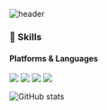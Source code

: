 ![header](https://capsule-render.vercel.app/api?type=waving&color=auto&height=300&section=header&text=yonlog&fontSize=90&animation=fadeIn&fontAlignY=30&desc=Hi%20there👋%20I'm%20Yongje%20Shin!&descAlignY=51&descAlign=62)

### 💪 Skills
#### Platforms & Languages

<p>
  <img src="https://img.shields.io/badge/java-007396?style=for-the-badge&logo=java&logoColor=white">
  <img src="https://img.shields.io/badge/spring-6DB33F?style=for-the-badge&logo=spring&logoColor=white">
  <img src="https://img.shields.io/badge/springboot-6DB33F?style=for-the-badge&logo=springboot&logoColor=white">
  <img src="https://img.shields.io/badge/gradle-02303A?style=for-the-badge&logo=gradle&logoColor=white">
</>


![GitHub stats](https://github-readme-stats.vercel.app/api?username=yongje93&show_icons=true&count_private=true&custom_title=My%20GitHub%20Stats%20%F0%9F%91%A8%F0%9F%8F%BB%E2%80%8D%F0%9F%92%BB)


